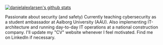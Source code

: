 [![danielalexlarsen's github stats](https://github-readme-stats.vercel.app/api?username=danielalexlarsen&count_private=true&show_icons=true&theme=github_dark)](https://danielalexlarsen.github.io/)

Passionate about security (and safety)
Currently teaching cybersecurity as a student ambassador at Aalborg University (AAU).
Also implementing IT-architecture and running day-to-day IT operations at a national construction company. 
I'll update my "CV" website whenever I feel motivated. Find me on LinkedIn if necessary. 
